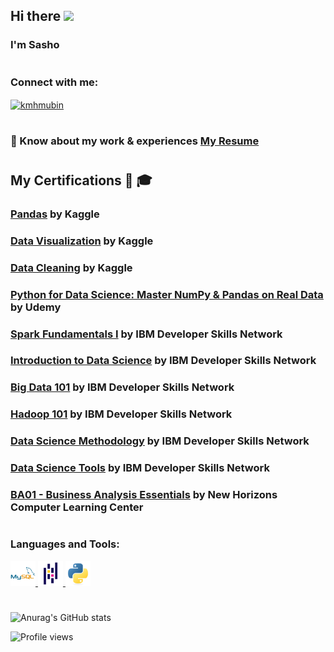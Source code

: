 <!-- welcome message -->
 <h2>Hi there <img src="https://media.giphy.com/media/hvRJCLFzcasrR4ia7z/giphy.gif" width="25px"></h2>
 <h3>I'm Sasho</h3>
 
 #
 <!-- Connect with me -->
 <h3 align="left">Connect with me:</h3>
 <p align="left">
<a href="//www.linkedin.com/in/sasho-spasov-484617132" target="blank"><img align="center" src="https://github.com/kmhmubin/kmhmubin/blob/master/assets/linkedin.svg" alt="kmhmubin" height="30" width="30" /></a>


#
### 📄 Know about my work & experiences [My Resume](https://drive.google.com/file/d/1SB9dIkOa-9591iYOUl-_GNqgZz6NL3Ov/view?usp=sharing)
#
## My Certifications 📜 🎓

### [Pandas](https://www.kaggle.com/learn/certification/sspasov/pandas)  by Kaggle

### [Data Visualization](https://www.kaggle.com/learn/certification/sspasov/data-visualization)  by Kaggle

### [Data Cleaning](https://www.kaggle.com/learn/certification/sspasov/data-cleaning)  by Kaggle

### [Python for Data Science: Master NumPy & Pandas on Real Data](https://www.udemy.com/certificate/UC-247e6df6-8d9a-4974-bc0b-e89b81f68a3b/)  by Udemy

### [Spark Fundamentals I](https://courses.cognitiveclass.ai/certificates/0e84bcf109a249c3a5ffdf4cdebff7ed)  by IBM Developer Skills Network

### [Introduction to Data Science](https://courses.cognitiveclass.ai/certificates/0fbc9e4898b945d39a0def34c8050c38)  by IBM Developer Skills Network

### [Big Data 101](https://courses.cognitiveclass.ai/certificates/f26d66fbdfa44873ac8975b30583267b)   by IBM Developer Skills Network

### [Hadoop 101](https://courses.cognitiveclass.ai/certificates/d1857827b356457780ffe8887433fdbb)   by IBM Developer Skills Network

### [Data Science Methodology](https://courses.cognitiveclass.ai/certificates/0b8a0272299d4a2f9a4e05dba9829304)   by IBM Developer Skills Network

### [Data Science Tools](https://courses.cognitiveclass.ai/certificates/e28c94a497174e9f92588eab3da9bc26)   by IBM Developer Skills Network

### [BA01 - Business Analysis Essentials](https://drive.google.com/file/d/1aCbWAGo58fj3VU4kP8VdIM2r-91-KtQ-/view?usp=sharing)   by New Horizons Computer Learning Center
 
#
 <h3 align="left">Languages and Tools:</h3>
<p align="left"> <a href="https://www.mysql.com/" target="_blank" rel="noreferrer"> <img src="https://raw.githubusercontent.com/devicons/devicon/master/icons/mysql/mysql-original-wordmark.svg" alt="mysql" width="40" height="40"/> </a> <a href="https://pandas.pydata.org/" target="_blank" rel="noreferrer"> <img src="https://raw.githubusercontent.com/devicons/devicon/2ae2a900d2f041da66e950e4d48052658d850630/icons/pandas/pandas-original.svg" alt="pandas" width="40" height="40"/> </a> <a href="https://www.python.org" target="_blank" rel="noreferrer"> <img src="https://raw.githubusercontent.com/devicons/devicon/master/icons/python/python-original.svg" alt="python" width="40" height="40"/> </a> </p>

#

![Anurag's GitHub stats](https://github-readme-stats.vercel.app/api?username=sashospasov)

![Profile views](https://gpvc.arturio.dev/sashospasov) 
<!---
sashospasov/sashospasov is a ✨ special ✨ repository because its `README.md` (this file) appears on your GitHub profile.
You can click the Preview link to take a look at your changes.
--->
